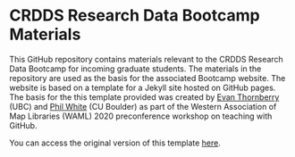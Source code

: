 # CRDDS Research Data Bootcamp Materials

This GitHub repository contains materials relevant to the CRDDS Research Data Bootcamp for incoming graduate students. The materials in the repository are used as the basis for the associated Bootcamp website. The website is based on a template for a Jekyll site hosted on GitHub pages. The basis for the this template provided was created by [Evan Thornberry](https://github.com/ect123) (UBC) and [Phil White](https://github.com/outpw) (CU Boulder) as part of the Western Association of Map Libraries (WAML) 2020 preconference workshop on teaching with GitHub.

You can access the original version of this template [here](https://outpw.github.io/gis-workshop-waml-template/).
